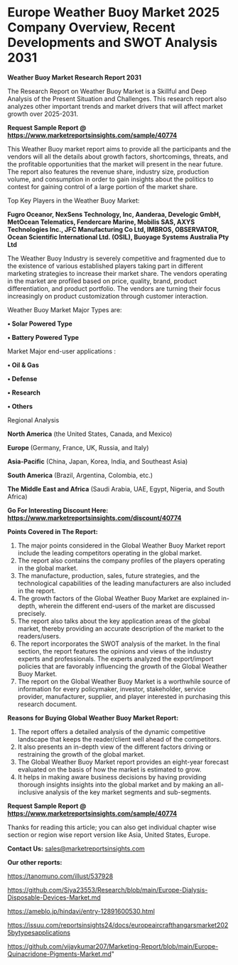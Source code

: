 # Europe  Weather Buoy Market 2025 Company Overview, Recent Developments and SWOT Analysis 2031

<strong>Weather Buoy Market Research Report 2031</strong>

The Research Report on Weather Buoy Market is a Skillful and Deep Analysis of the Present Situation and Challenges. This research report also analyzes other important trends and market drivers that will affect market growth over 2025-2031.

<strong>Request Sample Report @ <a href=https://www.marketreportsinsights.com/sample/40774>https://www.marketreportsinsights.com/sample/40774</a></strong>

This Weather Buoy market report aims to provide all the participants and the vendors will all the details about growth factors, shortcomings, threats, and the profitable opportunities that the market will present in the near future. The report also features the revenue share, industry size, production volume, and consumption in order to gain insights about the politics to contest for gaining control of a large portion of the market share.

Top Key Players in the Weather Buoy Market:

<strong>Fugro Oceanor, NexSens Technology, Inc, Aanderaa, Develogic GmbH, MetOcean Telematics, Fendercare Marine, Mobilis SAS, AXYS Technologies Inc., JFC Manufacturing Co Ltd, IMBROS, OBSERVATOR, Ocean Scientific International Ltd. (OSIL), Buoyage Systems Australia Pty Ltd</strong>

The Weather Buoy Industry is severely competitive and fragmented due to the existence of various established players taking part in different marketing strategies to increase their market share. The vendors operating in the market are profiled based on price, quality, brand, product differentiation, and product portfolio. The vendors are turning their focus increasingly on product customization through customer interaction.

Weather Buoy Market Major Types are:

<strong>•  Solar Powered Type

•  Battery Powered Type</strong>

Market Major end-user applications :

<strong>•  Oil & Gas

•  Defense

•  Research

•  Others</strong>

Regional Analysis

</u><strong><b>North America</b></strong> (the United States, Canada, and Mexico)

<strong><b>Europe </b></strong>(Germany, France, UK, Russia, and Italy)

<strong><b>Asia-Pacific</b></strong> (China, Japan, Korea, India, and Southeast Asia)

<strong><b>South America</b></strong> (Brazil, Argentina, Colombia, etc.)

<strong><b>The Middle East and Africa</b></strong> (Saudi Arabia, UAE, Egypt, Nigeria, and South Africa)

<strong>Go For Interesting Discount Here: <a href=https://www.marketreportsinsights.com/discount/40774>https://www.marketreportsinsights.com/discount/40774</a></strong>

<strong>Points Covered in The Report:</strong>
<ol>
  <li>The major points considered in the Global Weather Buoy Market report include the leading competitors operating in the global market.</li>
  <li>The report also contains the company profiles of the players operating in the global market.</li>
  <li>The manufacture, production, sales, future strategies, and the technological capabilities of the leading manufacturers are also included in the report.</li>
  <li>The growth factors of the Global Weather Buoy Market are explained in-depth, wherein the different end-users of the market are discussed precisely.</li>
  <li>The report also talks about the key application areas of the global market, thereby providing an accurate description of the market to the readers/users.</li>
  <li>The report incorporates the SWOT analysis of the market. In the final section, the report features the opinions and views of the industry experts and professionals. The experts analyzed the export/import policies that are favorably influencing the growth of the Global Weather Buoy Market.</li>
  <li>The report on the Global Weather Buoy Market is a worthwhile source of information for every policymaker, investor, stakeholder, service provider, manufacturer, supplier, and player interested in purchasing this research document.</li>
</ol>
<strong>Reasons for Buying Global Weather Buoy Market Report:</strong>

<ol>
  <li>The report offers a detailed analysis of the dynamic competitive landscape that keeps the reader/client well ahead of the competitors.</li>
  <li>It also presents an in-depth view of the different factors driving or restraining the growth of the global market.</li>
  <li>The Global Weather Buoy Market report provides an eight-year forecast evaluated on the basis of how the market is estimated to grow.</li>
  <li>It helps in making aware business decisions by having providing thorough insights insights into the global market and by making an all-inclusive analysis of the key market segments and sub-segments.</li>
</ol>
<strong>Request Sample Report @ <a href=https://www.marketreportsinsights.com/sample/40774>https://www.marketreportsinsights.com/sample/40774</a></strong>


Thanks for reading this article; you can also get individual chapter wise section or region wise report version like Asia, United States, Europe.

<strong>Contact Us:</strong>
sales@marketreportsinsights.com

<strong>Our other reports:</strong>

<a href=https://tanomuno.com/illust/537928>https://tanomuno.com/illust/537928</a>

<a href=https://github.com/Siya23553/Research/blob/main/Europe-Dialysis-Disposable-Devices-Market.md>https://github.com/Siya23553/Research/blob/main/Europe-Dialysis-Disposable-Devices-Market.md</a>

<a href=https://ameblo.jp/hindavi/entry-12891600530.html>https://ameblo.jp/hindavi/entry-12891600530.html</a>

<a href=https://issuu.com/reportsinsights24/docs/europeaircrafthangarsmarket2025bytypesapplications>https://issuu.com/reportsinsights24/docs/europeaircrafthangarsmarket2025bytypesapplications</a>

<a href=https://github.com/vijaykumar207/Marketing-Report/blob/main/Europe-Quinacridone-Pigments-Market.md>https://github.com/vijaykumar207/Marketing-Report/blob/main/Europe-Quinacridone-Pigments-Market.md</a>"

